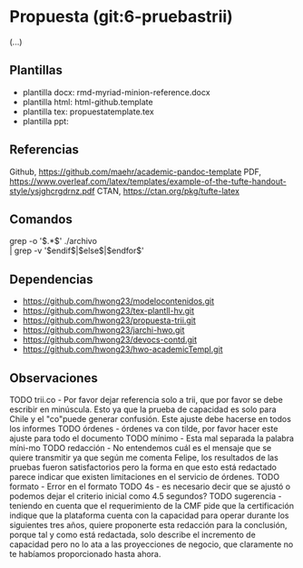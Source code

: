 # Propuesta (git:6-pruebastrii)
(...)

## Plantillas
* plantilla docx: rmd-myriad-minion-reference.docx
* plantilla html: html-github.template
* plantilla tex: propuestatemplate.tex
* plantilla ppt:


## Referencias
Github, https://github.com/maehr/academic-pandoc-template
PDF, https://www.overleaf.com/latex/templates/example-of-the-tufte-handout-style/ysjghcrgdrnz.pdf
CTAN, https://ctan.org/pkg/tufte-latex 


## Comandos
grep -o '\$.*\$' ./archivo \
| grep -v '\$endif\$\|\$else\$\|\$endfor\$'


## Dependencias
* https://github.com/hwong23/modelocontenidos.git
* https://github.com/hwong23/tex-plantll-hv.git
* https://github.com/hwong23/propuesta-trii.git
* https://github.com/hwong23/jarchi-hwo.git
* https://github.com/hwong23/devocs-contd.git
* https://github.com/hwong23/hwo-academicTempl.git


## Observaciones
TODO trii.co - Por favor dejar referencia solo a trii, que por favor se debe escribir en minúscula. Esto ya que la prueba de capacidad es solo para Chile  y el "co"puede generar confusión. Este ajuste debe hacerse en todos los informes
TODO órdenes - órdenes va con tilde, por favor hacer este ajuste para todo el documento
TODO mínimo - Esta mal separada la palabra míni-mo
TODO redacción - No entendemos cuál es el mensaje que se quiere transmitir ya que según me comenta Felipe, los resultados de las pruebas fueron satisfactorios pero la forma en que esto está redactado parece indicar que existen limitaciones en el servicio de órdenes.
TODO formato - Error en el formato
TODO 4s - es necesario decir que se ajustó o podemos dejar el criterio inicial como 4.5 segundos?
TODO sugerencia - teniendo en cuenta que el requerimiento de la CMF pide que la certificación indique que la plataforma cuenta con la capacidad para operar durante los siguientes tres años, quiere proponerte esta redacción para la conclusión, porque tal y como está redactada, solo describe el incremento de capacidad pero no lo ata a las proyecciones de negocio, que claramente no te habíamos proporcionado hasta ahora. 
